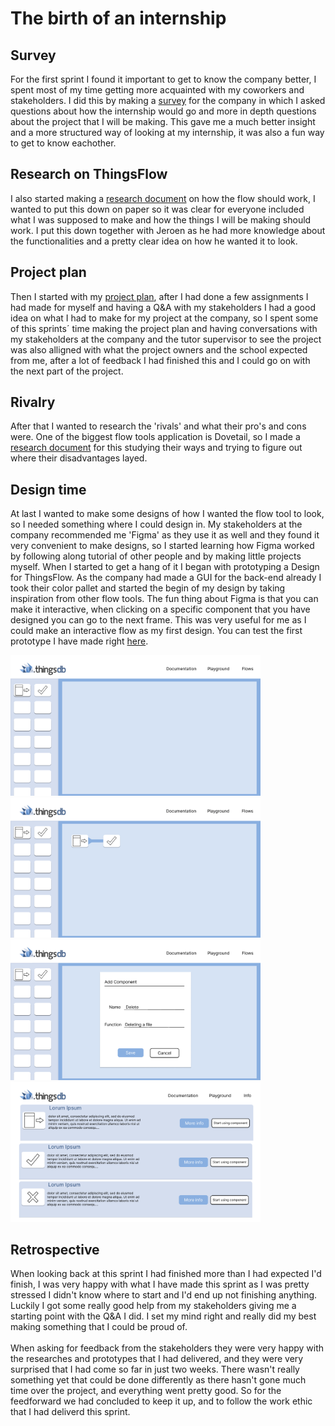 # The birth of an internship

## Survey

For the first sprint I found it important to get to know the company better, I spent most of my time getting more acquainted with my coworkers and stakeholders. I did this by making a [survey](uploads/fe6bfe46eb91219766094d8bedc8c238/Vragenlijst_Cesbit.pdf) for the company in which I asked questions about how the internship would go and more in depth questions about the project that I will be making. This gave me a much better insight and a more structured way of looking at my internship, it was also a fun way to get to know eachother.

## Research on ThingsFlow

I also started making a [research document](uploads/5b4dc45be38e584e31897731814bff68/Werking_Flow.pdf) on how the flow should work, I wanted to put this down on paper so it was clear for everyone included what I was supposed to make and how the things I will be making should work. I put this down together with Jeroen as he had more knowledge about the functionalities and a pretty clear idea on how he wanted it to look. 

## Project plan

Then I started with my [project plan](uploads/73b496acd3f468691ddc125976de4f1e/Projectplan_Daan_Matheeuwsen_V2.pdf), after I had done a few assignments I had made for myself and having a Q&A with my stakeholders I had a good idea on what I had to make for my project at the company, so I spent some of this sprints´ time making the project plan and having conversations with my stakeholders at the company and the tutor supervisor to see the project was also alligned with what the project owners and the school expected from me, after a lot of feedback I had finished this and I could go on with the next part of the project.

## Rivalry

After that I wanted to research the 'rivals' and what their pro's and cons were. One of the biggest flow tools application is Dovetail, so I made a [research document](uploads/ca4738ea9d65640fcd042b8e875d8b1e/Research_Document_Dovetail_ENG.pdf) for this studying their ways and trying to figure out where their disadvantages layed.

## Design time

At last I wanted to make some designs of how I wanted the flow tool to look, so I needed something where I could design in. My stakeholders at the company recommended me 'Figma' as they use it as well and they found it very convenient to make designs, so I started learning how Figma worked by following along tutorial of other people and by making little projects myself. When I started to get a hang of it I began with prototyping a Design for ThingsFlow. As the company had made a GUI for the back-end already I took their color pallet and started the begin of my design by taking inspiration from other flow tools. The fun thing about Figma is that you can make it interactive, when clicking on a specific component that you have designed you can go to the next frame. This was very useful for me as I could make an interactive flow as my first design. You can test the first prototype I have made right [here](https://www.figma.com/proto/X1ugwhMIqFoLcablj3Rcme/ThingsFlow_V1?node-id=32%3A606&scaling=scale-down&page-id=0%3A1&starting-point-node-id=1%3A46&show-proto-sidebar=1).

<img src="uploads/f7f5086b06454a08be35a4b58271fe28/image.png"  width="400" height="auto">
<img src="uploads/e048c7c9b86d5e3e3ce06a82fea5bc6e/image.png"  width="400" height="auto">
<img src="uploads/0818e8600cd74b9cbc360d33689d78db/image.png"  width="400" height="auto">
<img src="uploads/d7e724d839b819bdc49e0003851cd7b5/image.png"  width="400" height="auto">

## Retrospective
When looking back at this sprint I had finished more than I had expected I'd finish, I was very happy with what I have made this sprint as I was pretty stressed I didn't know where to start and I'd end up not finishing anything. Luckily I got some really good help from my stakeholders giving me a starting point with the Q&A I did. I set my mind right and really did my best making something that I could be proud of. <br><br>
When asking for feedback from the stakeholders they were very happy with the researches and prototypes that I had delivered, and they were very surprised that I had come so far in just two weeks. There wasn't really something yet that could be done differently as there hasn't gone much time over the project, and everything went pretty good. So for the feedforward we had concluded to keep it up, and to follow the work ethic that I had deliverd this sprint. 
